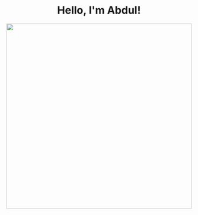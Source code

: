 <div id="header" align="center">
  <h1>
    Hello, I'm Abdul!
  </h1>
  <img src="https://media.giphy.com/media/0RqeZFhf6yyBdX6r91/giphy.gif" width="500"/>
</div>
